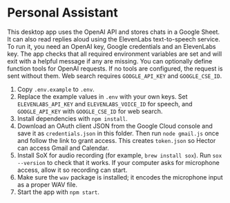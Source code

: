 # Personal Assistant

This desktop app uses the OpenAI API and stores chats in a Google Sheet.
It can also read replies aloud using the ElevenLabs text-to-speech service.
To run it, you need an OpenAI key, Google credentials and an ElevenLabs key.
The app checks that all required environment variables are set and will
exit with a helpful message if any are missing. You can optionally define
function tools for OpenAI requests. If no tools are configured, the
request is sent without them. Web search requires `GOOGLE_API_KEY` and
`GOOGLE_CSE_ID`.

1. Copy `.env.example` to `.env`.
2. Replace the example values in `.env` with your own keys. Set `ELEVENLABS_API_KEY` and `ELEVENLABS_VOICE_ID` for speech, and `GOOGLE_API_KEY` with `GOOGLE_CSE_ID` for web search.
3. Install dependencies with `npm install`.
4. Download an OAuth client JSON from the Google Cloud console and save it as `credentials.json` in this folder. Then run `node gmail.js` once and follow the link to grant access. This creates `token.json` so Hector can access Gmail and Calendar.
5. Install SoX for audio recording (for example, `brew install sox`). Run `sox --version` to check that it works. If your computer asks for microphone access, allow it so recording can start.
6. Make sure the `wav` package is installed; it encodes the microphone input as a proper WAV file.
7. Start the app with `npm start`.
